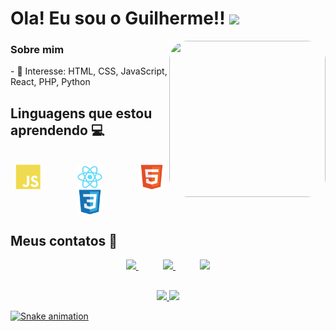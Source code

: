 <h1> Ola! Eu sou o Guilherme!! <img src="https://raw.githubusercontent.com/iampavangandhi/iampavangandhi/master/gifs/Hi.gif" width="30px"></h2> </h1>
<img align="right" width="250" height="250" style="border-radius:30px;" src="https://media.giphy.com/media/72nRya6nkX9jevGVFz/giphy.gif" />

### Sobre mim
<p> - 🎯 Interesse: HTML, CSS, JavaScript, React, PHP, Python </p>



## Linguagens que estou aprendendo 💻 

<div align="center"><br>
 
  <img align="center" alt="gui-Js" height="40" src="https://raw.githubusercontent.com/devicons/devicon/master/icons/javascript/javascript-plain.svg">
  &nbsp;&nbsp;&nbsp;&nbsp;&nbsp;&nbsp;&nbsp;&nbsp;&nbsp;&nbsp;&nbsp;&nbsp;&nbsp;
  <img align="center" alt="gui-React" height="40"src="https://raw.githubusercontent.com/devicons/devicon/master/icons/react/react-original.svg">
   &nbsp;&nbsp;&nbsp;&nbsp;&nbsp;&nbsp;&nbsp;&nbsp;&nbsp;&nbsp;&nbsp;&nbsp;&nbsp;
  <img align="center" alt="gui-HTML" height="40"src="https://raw.githubusercontent.com/devicons/devicon/master/icons/html5/html5-original.svg">
   &nbsp;&nbsp;&nbsp;&nbsp;&nbsp;&nbsp;&nbsp;&nbsp;&nbsp;&nbsp;&nbsp;&nbsp;&nbsp;
  <img align="center" alt="gui-CSS" height="40"src="https://raw.githubusercontent.com/devicons/devicon/master/icons/css3/css3-original.svg">
   &nbsp;&nbsp;&nbsp;&nbsp;&nbsp;&nbsp;&nbsp;&nbsp;&nbsp;&nbsp;&nbsp;&nbsp;&nbsp;
  
  
</div>
 
  ## Meus contatos :iphone:

  <p align="center">
    <a href="https://github.com/GuiFreitasxx">
        <img  src="https://img.shields.io/badge/github-%23100000.svg?&style=for-the-badge&logo=github&logoColor=white&link=mailto:https://github.com/teteusAraujo">
    </a>
    &nbsp;&nbsp;&nbsp;&nbsp;&nbsp;&nbsp;&nbsp;&nbsp;&nbsp;
    <a href="mailto:mateusaraujo996@gmail.com">
        <img src="https://img.shields.io/badge/gmail-D14836?&style=for-the-badge&logo=gmail&logoColor=white&link=mailto:mateusaraujo996@gmail.com">
    </a>
    &nbsp;&nbsp;&nbsp;&nbsp;&nbsp;&nbsp;&nbsp;&nbsp;&nbsp;
    <a href=https://www.linkedin.com/in/guilherme-lucas-205b50203?lipi=urn%3Ali%3Apage%3Ad_flagship3_profile_view_base_contact_details%3B5qq72Sa6TM6utUm7HsLRxQ%3D%3D target="_blank"><img src="https://img.shields.io/badge/-LinkedIn-%230077B5?style=for-the-badge&logo=linkedin&logoColor=white" target="_blank"></a> 
  
  </div>
    </a>
</p>
  
  
  ## 
  
 <div align="center">
  <a href="https://github.com/GuiFreitasxx">
  <img height="180em" src="https://github-readme-stats.vercel.app/api?username=GuiFreitasxx&show_icons=true&theme=algolia&include_all_commits=true&count_private=true"/>
  <img height="180em" src="https://github-readme-stats.vercel.app/api/top-langs/?username=GuiFreitasxx&layout=compact&langs_count=7&theme=algolia"/>
</div>
 
 
  ![Snake animation](https://github.com/GuiFreitasxx//blob/output/github-contribution-grid-snake.svg)
 

  
 
  


 
